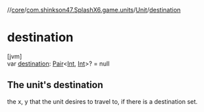 //[core](../../../index.md)/[com.shinkson47.SplashX6.game.units](../index.md)/[Unit](index.md)/[destination](destination.md)

# destination

[jvm]\
var [destination](destination.md): [Pair](https://kotlinlang.org/api/latest/jvm/stdlib/kotlin/-pair/index.html)&lt;[Int](https://kotlinlang.org/api/latest/jvm/stdlib/kotlin/-int/index.html), [Int](https://kotlinlang.org/api/latest/jvm/stdlib/kotlin/-int/index.html)&gt;? = null

##  The unit's destination

the x, y that the unit desires to travel to, if there is a destination set.
